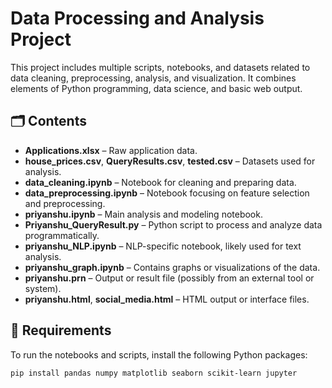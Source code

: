 # Data Processing and Analysis Project

This project includes multiple scripts, notebooks, and datasets related to data cleaning, preprocessing, analysis, and visualization. It combines elements of Python programming, data science, and basic web output.

## 🗂️ Contents

- **Applications.xlsx** – Raw application data.
- **house_prices.csv**, **QueryResults.csv**, **tested.csv** – Datasets used for analysis.
- **data_cleaning.ipynb** – Notebook for cleaning and preparing data.
- **data_preprocessing.ipynb** – Notebook focusing on feature selection and preprocessing.
- **priyanshu.ipynb** – Main analysis and modeling notebook.
- **Priyanshu_QueryResult.py** – Python script to process and analyze data programmatically.
- **priyanshu_NLP.ipynb** – NLP-specific notebook, likely used for text analysis.
- **priyanshu_graph.ipynb** – Contains graphs or visualizations of the data.
- **priyanshu.prn** – Output or result file (possibly from an external tool or system).
- **priyanshu.html**, **social_media.html** – HTML output or interface files.

## 🔧 Requirements

To run the notebooks and scripts, install the following Python packages:

```bash
pip install pandas numpy matplotlib seaborn scikit-learn jupyter
